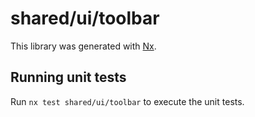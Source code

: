# shared/ui/toolbar

This library was generated with [Nx](https://nx.dev).

## Running unit tests

Run `nx test shared/ui/toolbar` to execute the unit tests.
